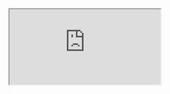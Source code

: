 <iframe src="https://www.youtube.com/watch?v=Z_2j6rpWSDo">
  
[Messy File](https://htmtopdf.herokuapp.com/ipynbviewer/temp/f6fbf0309cde912f4f12c4f0e5c0ef87/Messy.html?t=1617852077678)

https://htmtopdf.herokuapp.com/ipynbviewer/temp/f6fbf0309cde912f4f12c4f0e5c0ef87/Messy.html?t=1617852077678

[Final File](https://htmtopdf.herokuapp.com/ipynbviewer/temp/f6fbf0309cde912f4f12c4f0e5c0ef87/Final.html?t=1617852211641)

https://htmtopdf.herokuapp.com/ipynbviewer/temp/f6fbf0309cde912f4f12c4f0e5c0ef87/Final.html?t=1617852211641
